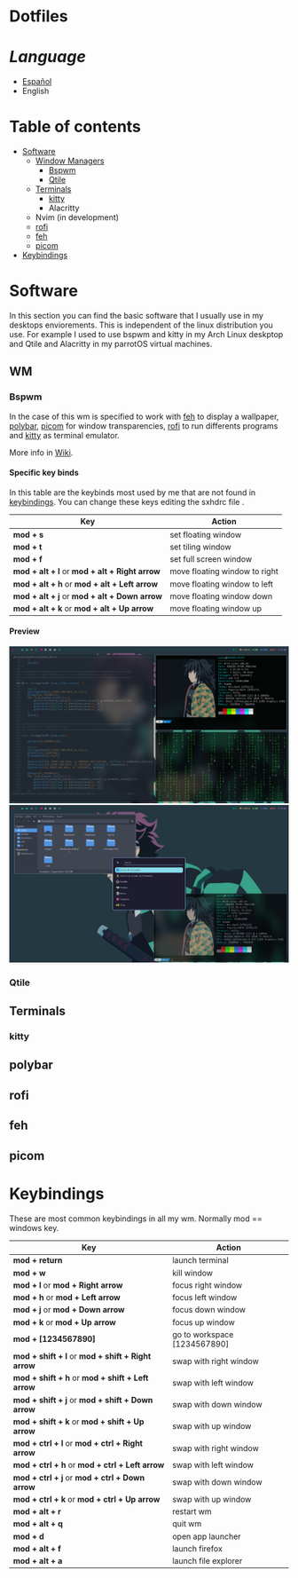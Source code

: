 # Dotfiles

# ***Language***

- [Español]()
- English

# Table of contents

- [Software](#Software)
    - [Window Managers](##WM)
        - [Bspwm](###Bspwm)
        - [Qtile](###Qtile)
    - [Terminals](##Terminals)
        - [kitty](###kitty)
        - Alacritty
    - Nvim (in development)
    - [rofi](##rofi)
    - [feh](##feh)
    - [picom](##picom)
- [Keybindings](#Keybindings)
    
# Software

In this section you can find the basic software that I usually use in my desktops enviorements.
This is independent of the linux distribution you use. For example I used to use bspwm and kitty in my Arch Linux deskptop and Qtile and Alacritty in my parrotOS virtual machines.

## WM

### Bspwm

In the case of this wm is specified to work with [feh](##feh) to display a wallpaper, [polybar](##polybar), [picom](##picom) for window transparencies, 
[rofi](##rofi) to run differents programs and [kitty](###kitty) as terminal emulator.

More info in [Wiki](https://github.com/baskerville/bspwm).

#### Specific key binds

In this table are the keybinds most used by me that are not found in [keybindings](#Keybindings). You can change these keys editing the sxhdrc file . 

| Key                                                           | Action                           |
| ------------------------------------------------------------- | -------------------------------- |
| **mod + s**                                                   | set floating window              |
| **mod + t**                                                   | set tiling window                |
| **mod + f**                                                   | set full screen window           |
| **mod + alt + l** or **mod + alt + Right arrow**              | move floating window to right    |
| **mod + alt + h** or **mod + alt + Left arrow**               | move floating window to left     |
| **mod + alt + j** or **mod + alt + Down arrow**               | move floating window down        |
| **mod + alt + k** or **mod + alt + Up arrow**                 | move floating window up          |

#### Preview

![Bspwm](.screenshots/bspwm/bspwm_1.png)
![Bspwm](.screenshots/bspwm/bspwm_2.png)

### Qtile 


## Terminals

### kitty

## polybar

## rofi

## feh

## picom

# Keybindings

These are most common keybindings in all my wm. Normally mod == windows key.

| Key                                                           | Action                         |
| ------------------------------------------------------------- | ------------------------------ |
| **mod + return**                                              | launch terminal                |
| **mod + w**                                                   | kill window                    |
| **mod + l** or **mod + Right arrow**                          | focus right window             |
| **mod + h** or **mod + Left arrow**                           | focus left window              |
| **mod + j** or **mod + Down arrow**                           | focus down window              |
| **mod + k** or **mod + Up arrow**                             | focus up window                |
| **mod + \[1234567890\]**                                      | go to workspace \[1234567890\] |
| **mod + shift + l** or **mod + shift + Right arrow**          | swap with right window         |
| **mod + shift + h** or **mod + shift + Left arrow**           | swap with left window          |
| **mod + shift + j** or **mod + shift + Down arrow**           | swap with down window          |
| **mod + shift + k** or **mod + shift + Up arrow**             | swap with up window            |
| **mod + ctrl + l** or **mod + ctrl + Right arrow**            | swap with right window         |
| **mod + ctrl + h** or **mod + ctrl + Left arrow**             | swap with left window          |
| **mod + ctrl + j** or **mod + ctrl + Down arrow**             | swap with down window          |
| **mod + ctrl + k** or **mod + ctrl + Up arrow**               | swap with up window            |
| **mod + alt + r**                                             | restart wm                     |
| **mod + alt + q**                                             | quit wm                        |
| **mod + d**                                                   | open app launcher              |
| **mod + alt + f**                                             | launch firefox                 |
| **mod + alt + a**                                             | launch file explorer           |

